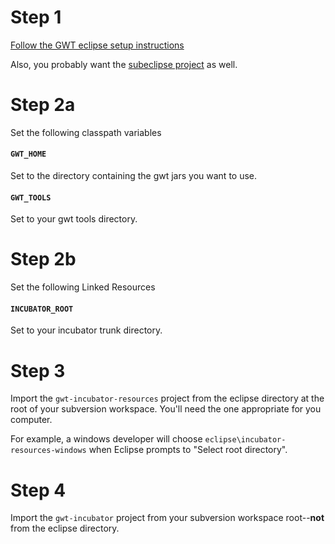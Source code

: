 # Step 1 #

[Follow the GWT eclipse setup instructions](http://code.google.com/p/google-web-toolkit/source/browse/trunk/eclipse/README.txt)

Also, you probably want the [subeclipse project](http://subclipse.tigris.org/) as well.

# Step 2a #
Set the following classpath variables

#### `GWT_HOME` ####
Set to the directory containing the gwt jars you want to use.

#### `GWT_TOOLS` ####
Set to your gwt tools directory.

# Step 2b #
Set the following Linked Resources

#### `INCUBATOR_ROOT` ####
Set to your incubator trunk directory.

# Step 3 #
Import the `gwt-incubator-resources` project from the eclipse directory at the root of your subversion workspace. You'll need the one appropriate for you computer.

For example, a windows developer will choose `eclipse\incubator-resources-windows` when Eclipse prompts to "Select root directory".

# Step 4 #

Import the `gwt-incubator` project from your subversion workspace root--**not** from the eclipse directory.